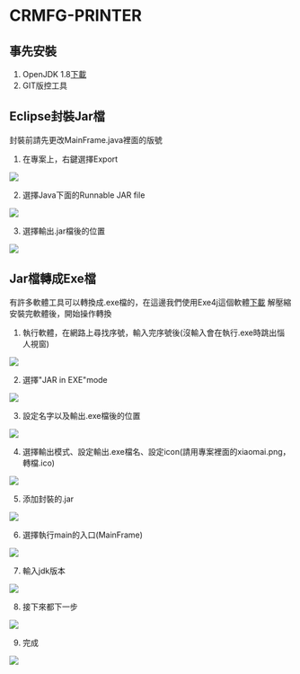 # CRMFG-PRINTER

## 事先安裝
1. OpenJDK 1.8[下載](https://developers.redhat.com/products/openjdk/download/)
2. GIT版控工具

## Eclipse封裝Jar檔
封裝前請先更改MainFrame.java裡面的版號
1. 在專案上，右鍵選擇Export

![](a/c/jar1.png)

2. 選擇Java下面的Runnable JAR file

![](a/c/jar2.png)

3. 選擇輸出.jar檔後的位置

![](a/c/jar3.png)

## Jar檔轉成Exe檔
有許多軟體工具可以轉換成.exe檔的，在這邊我們使用Exe4j這個軟體[下載](https://www.ej-technologies.com/download/exe4j/files)
解壓縮安裝完軟體後，開始操作轉換
1. 執行軟體，在網路上尋找序號，輸入完序號後(沒輸入會在執行.exe時跳出惱人視窗)

![](a/b/exe1.png)

2. 選擇"JAR in EXE"mode

![](a/b/exe2.png)

3. 設定名字以及輸出.exe檔後的位置

![](a/b/exe3.png)

4. 選擇輸出模式、設定輸出.exe檔名、設定icon(請用專案裡面的xiaomai.png，轉檔.ico)

![](a/b/exe4.png)

5. 添加封裝的.jar

![](a/b/exe5.png)

6. 選擇執行main的入口(MainFrame)

![](a/b/exe6.png)

7. 輸入jdk版本

![](a/b/exe7.png)

8. 接下來都下一步

![](a/b/exe8.png)

9. 完成

![](a/b/exe9.png)
